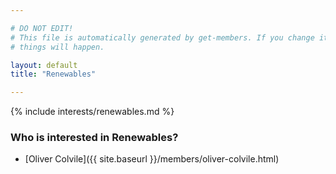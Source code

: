 ```yaml
---

# DO NOT EDIT!
# This file is automatically generated by get-members. If you change it, bad
# things will happen.

layout: default
title: "Renewables"

---
```


{% include interests/renewables.md %}

### Who is interested in Renewables?


* [Oliver Colvile]({{ site.baseurl }}/members/oliver-colvile.html)
